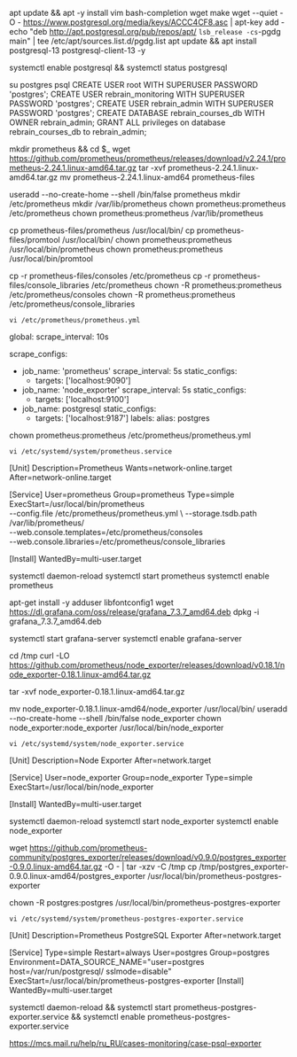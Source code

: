 apt update && apt -y install vim bash-completion wget make
wget --quiet -O - https://www.postgresql.org/media/keys/ACCC4CF8.asc | apt-key add -
echo "deb http://apt.postgresql.org/pub/repos/apt/ `lsb_release -cs`-pgdg main" | tee  /etc/apt/sources.list.d/pgdg.list
apt update && apt install postgresql-13 postgresql-client-13 -y

systemctl enable postgresql && systemctl status postgresql

su postgres
psql
CREATE USER root WITH SUPERUSER PASSWORD 'postgres';
CREATE USER rebrain_monitoring WITH SUPERUSER PASSWORD 'postgres';
CREATE USER rebrain_admin WITH SUPERUSER PASSWORD 'postgres';
CREATE DATABASE rebrain_courses_db WITH OWNER rebrain_admin;
GRANT ALL privileges on database rebrain_courses_db to rebrain_admin;



mkdir prometheus && cd $_
wget https://github.com/prometheus/prometheus/releases/download/v2.24.1/prometheus-2.24.1.linux-amd64.tar.gz
tar -xvf prometheus-2.24.1.linux-amd64.tar.gz
mv prometheus-2.24.1.linux-amd64 prometheus-files

useradd --no-create-home --shell /bin/false prometheus
mkdir /etc/prometheus
mkdir /var/lib/prometheus
chown prometheus:prometheus /etc/prometheus
chown prometheus:prometheus /var/lib/prometheus

cp prometheus-files/prometheus /usr/local/bin/
cp prometheus-files/promtool /usr/local/bin/
chown prometheus:prometheus /usr/local/bin/prometheus
chown prometheus:prometheus /usr/local/bin/promtool

cp -r prometheus-files/consoles /etc/prometheus
cp -r prometheus-files/console_libraries /etc/prometheus
chown -R prometheus:prometheus /etc/prometheus/consoles
chown -R prometheus:prometheus /etc/prometheus/console_libraries

    vi /etc/prometheus/prometheus.yml
global:
  scrape_interval: 10s

scrape_configs:
  - job_name: 'prometheus'
    scrape_interval: 5s
    static_configs:
      - targets: ['localhost:9090']
  - job_name: 'node_exporter'
    scrape_interval: 5s
    static_configs:
      - targets: ['localhost:9100']
  - job_name: postgresql
    static_configs:
      - targets: ['localhost:9187']
        labels:
          alias: postgres


chown prometheus:prometheus /etc/prometheus/prometheus.yml

    vi /etc/systemd/system/prometheus.service
[Unit]
Description=Prometheus
Wants=network-online.target
After=network-online.target

[Service]
User=prometheus
Group=prometheus
Type=simple
ExecStart=/usr/local/bin/prometheus \
    --config.file /etc/prometheus/prometheus.yml \ 
    --storage.tsdb.path /var/lib/prometheus/ \
    --web.console.templates=/etc/prometheus/consoles \
    --web.console.libraries=/etc/prometheus/console_libraries

[Install]
WantedBy=multi-user.target

systemctl daemon-reload
systemctl start prometheus
systemctl enable prometheus

apt-get install -y adduser libfontconfig1
wget https://dl.grafana.com/oss/release/grafana_7.3.7_amd64.deb
dpkg -i grafana_7.3.7_amd64.deb

systemctl start grafana-server
systemctl enable grafana-server

cd /tmp
curl -LO https://github.com/prometheus/node_exporter/releases/download/v0.18.1/node_exporter-0.18.1.linux-amd64.tar.gz

tar -xvf node_exporter-0.18.1.linux-amd64.tar.gz

mv node_exporter-0.18.1.linux-amd64/node_exporter /usr/local/bin/
useradd --no-create-home --shell /bin/false node_exporter
chown node_exporter:node_exporter /usr/local/bin/node_exporter


    vi /etc/systemd/system/node_exporter.service
[Unit]
Description=Node Exporter
After=network.target
 
[Service]
User=node_exporter
Group=node_exporter
Type=simple
ExecStart=/usr/local/bin/node_exporter
 
[Install]
WantedBy=multi-user.target


systemctl daemon-reload
systemctl start node_exporter
systemctl enable node_exporter

wget https://github.com/prometheus-community/postgres_exporter/releases/download/v0.9.0/postgres_exporter-0.9.0.linux-amd64.tar.gz -O - | tar -xzv -C /tmp
cp /tmp/postgres_exporter-0.9.0.linux-amd64/postgres_exporter /usr/local/bin/prometheus-postgres-exporter


chown -R postgres:postgres /usr/local/bin/prometheus-postgres-exporter

    vi /etc/systemd/system/prometheus-postgres-exporter.service
[Unit]
Description=Prometheus PostgreSQL Exporter
After=network.target

[Service]
Type=simple
Restart=always
User=postgres
Group=postgres
Environment=DATA_SOURCE_NAME="user=postgres host=/var/run/postgresql/ sslmode=disable"
ExecStart=/usr/local/bin/prometheus-postgres-exporter
[Install]
WantedBy=multi-user.target


systemctl daemon-reload && systemctl start prometheus-postgres-exporter.service && systemctl enable prometheus-postgres-exporter.service







https://mcs.mail.ru/help/ru_RU/cases-monitoring/case-psql-exporter